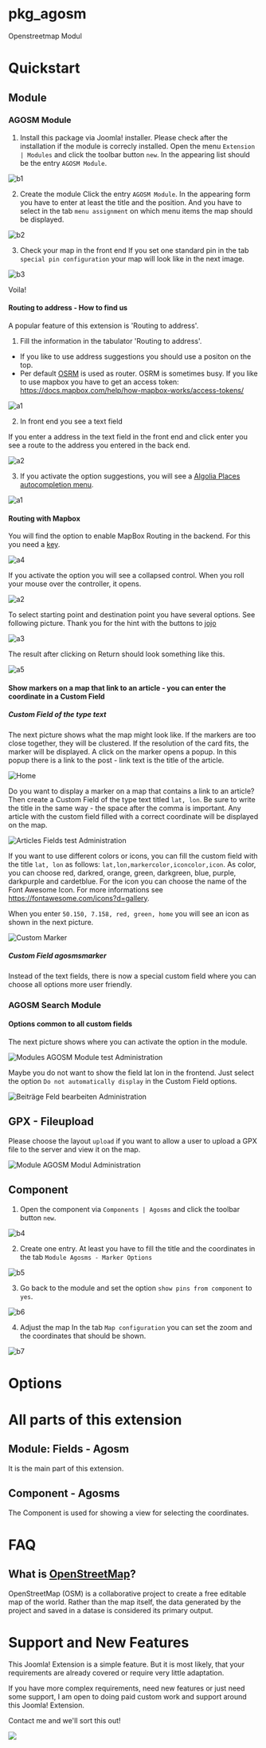# pkg_agosm
Openstreetmap Modul

# Quickstart

## Module

### AGOSM Module 

1. Install this package via Joomla! installer. 
Please check after the installation if the module is correcly installed. 
Open the menu `Extension | Modules` and click the toolbar button `new`. 
In the appearing list should be the entry `AGOSM Module`.

![b1](https://user-images.githubusercontent.com/9974686/51428134-82b52c80-1c00-11e9-800a-26c0f29e7583.png)


2. Create the module
Click the entry `AGOSM Module`. In the appearing form you have to enter at least 
the title and the position. And you have to select in the tab `menu assignment` 
on which menu items the map should be displayed. 

![b2](https://user-images.githubusercontent.com/9974686/51428135-82b52c80-1c00-11e9-919f-5c9fb75d5ad7.png)

3. Check your map in the front end
If you set one standard pin in the tab `special pin configuration` your map 
will look like in the next image.

![b3](https://user-images.githubusercontent.com/9974686/51428136-82b52c80-1c00-11e9-947f-5cd243bfdc40.png)

Voila!

#### Routing to address - How to find us 

A popular feature of this extension is 'Routing to address'.  

1. Fill the information in the tabulator 'Routing to address'.
- If you like to use address suggestions you should use a positon on the top.  
- Per default [OSRM](http://project-osrm.org/) is used as router. OSRM is sometimes busy. If you like to 
use mapbox you have to get an access token: https://docs.mapbox.com/help/how-mapbox-works/access-tokens/

![a1](https://user-images.githubusercontent.com/9974686/51428132-82b52c80-1c00-11e9-96ba-b7a33348e6b5.png)

2. In front end you see a text field

If you enter a address in the text field in the front end and click enter you see
a route to the address you entered in the back end.

![a2](https://user-images.githubusercontent.com/9974686/51428133-82b52c80-1c00-11e9-8d4d-afee1c2e4a3a.png)

3. If you activate the option suggestions, you will see a 
[Algolia Places autocompletion menu](https://community.algolia.com/places/documentation.html#demo).

![a1](https://user-images.githubusercontent.com/9974686/64909626-f1567580-d70e-11e9-9c9d-fcd70ac48327.png)

#### Routing with Mapbox

You will find the option to enable MapBox Routing in the backend. 
For this you need a [key](https://docs.mapbox.com/help/how-mapbox-works/access-tokens/).

![a4](https://user-images.githubusercontent.com/9974686/64909623-f0bddf00-d70e-11e9-95eb-00a7b9591427.png)

If you activate the option you will see a collapsed control. 
When you roll your mouse over the controller, it opens.

![a2](https://user-images.githubusercontent.com/9974686/64909625-f0bddf00-d70e-11e9-8612-ed8849652a5f.png)

To select starting point and destination point you have several options. See following picture. 
Thank you for the hint with the buttons to [jojo](https://github.com/jojo12)

![a3](https://user-images.githubusercontent.com/9974686/64909624-f0bddf00-d70e-11e9-90c7-b2e78b0b7f64.png)

The result after clicking on Return should look something like this.

![a5](https://user-images.githubusercontent.com/9974686/64909622-f0bddf00-d70e-11e9-9f26-9b785e00fbd2.png)

#### Show markers on a map that link to an article - you can enter the coordinate in a Custom Field

##### Custom Field of the type text

The next picture shows what the map might look like. If the markers are too close together, 
they will be clustered. If the resolution of the card fits, the marker will be displayed. 
A click on the marker opens a popup. In this popup there is a link to the post - link text is 
the title of the article.

![Home](https://user-images.githubusercontent.com/9974686/58746148-263e0580-845b-11e9-8b30-374c4256f46e.png)


Do you want to display a marker on a map that contains a link to an article? 
Then create a Custom Field of the type text titled `lat, lon`. 
Be sure to write the title in the same way - the space after the comma is important. 
Any article with the custom field filled with a correct coordinate will be displayed on the map. 

![Articles  Fields   test   Administration](https://user-images.githubusercontent.com/9974686/58746149-26d69c00-845b-11e9-920b-f5309b98ff37.png)

If you want to use different colors or icons, you can fill the custom field with the title `lat, lon` as 
follows: `lat,lon,markercolor,iconcolor,icon`. 
As color, you can choose red, darkred, orange, green, darkgreen, blue, purple, darkpurple and cardetblue. 
For the icon you can choose the name of the Font Awesome Icon. 
For more informations see https://fontawesome.com/icons?d=gallery.

When you enter `50.150, 7.158, red, green, home` you will see an icon as shown in the next picture.

![Custom Marker](https://user-images.githubusercontent.com/9974686/59145384-7250f300-89e3-11e9-96c8-772a0f63ff7e.png)

##### Custom Field agosmsmarker

Instead of the text fields, there is now a special custom field where you can choose all options more user friendly. 

### AGOSM Search Module 

#### Options common to all custom fields

The next picture shows where you can activate the option in the module.

![Modules  AGOSM Module   test   Administration](https://user-images.githubusercontent.com/9974686/58746150-276f3280-845b-11e9-9678-7521c89fbe80.png)

Maybe you do not want to show the field lat lon in the frontend. 
Just select the option `Do not automatically display` in the Custom Field options.

![Beiträge  Feld bearbeiten   Administration](https://user-images.githubusercontent.com/9974686/59145428-19358f00-89e4-11e9-8446-6079f655e0d8.png)

## GPX - Fileupload

Please choose the layout `upload` 
if you want to allow a user to upload a GPX file to the server and view it on the map.

![Module  AGOSM Modul Administration](https://user-images.githubusercontent.com/9974686/59145427-189cf880-89e4-11e9-8900-4a4b7f30e44e.png)

## Component

1. Open the component via `Components | Agosms` and click the toolbar button `new`.

![b4](https://user-images.githubusercontent.com/9974686/51428137-834dc300-1c00-11e9-873f-34d3e4ad3dc3.png)

2. Create one entry. At least you have to fill the title and the coordinates 
in the tab `Module Agosms - Marker Options`

![b5](https://user-images.githubusercontent.com/9974686/51428138-834dc300-1c00-11e9-9a31-e6e0bca79832.png)


3. Go back to the module and set the option `show pins from component` to `yes`.

![b6](https://user-images.githubusercontent.com/9974686/51428139-834dc300-1c00-11e9-92bb-0c517883da5f.png)

4. Adjust the map
In the tab `Map configuration` you can set the zoom and the coordinates that 
should be shown.

![b7](https://user-images.githubusercontent.com/9974686/51428140-834dc300-1c00-11e9-909c-fcc57f855849.png)



# Options



# All parts of this extension

## Module: Fields - Agosm  
It is the main part of this extension.

## Component - Agosms  
The Component is used for showing a view for selecting the coordinates.




# FAQ
## What is [OpenStreetMap](https://www.openstreetmap.org)?
OpenStreetMap (OSM) is a collaborative project to create a free editable map of the world. 
Rather than the map itself, 
the data generated by the project and saved in a datase is considered its primary output.

# Support and New Features

This Joomla! Extension is a simple feature. But it is most likely, that your requirements are 
already covered or require very little adaptation.

If you have more complex requirements, need new features or just need some support, 
I am open to doing paid custom work and support around this Joomla! Extension. 

Contact me and we'll sort this out!

[![](https://www.paypalobjects.com/en_US/DK/i/btn/btn_donateCC_LG.gif)](https://www.paypal.com/cgi-bin/webscr?cmd=_s-xclick&hosted_button_id=KQMKUVAX5SPVS&source=url)





